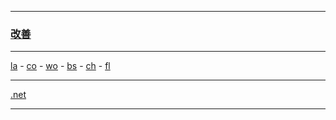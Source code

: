 
---

### [改善](https://en.wikipedia.org/wiki/Kaizen)

---

[la](https://github.com/ttltrk/ELSE/blob/master/LAN/ENG/LAN.MD) -
[co](https://github.com/ttltrk/PRG/blob/master/CODING.MD) -
[wo](https://github.com/ttltrk/ELSE/blob/master/PWR/PWR.MD) - 
[bs](https://github.com/ttltrk/BKS/blob/master/README.MD) -
[ch]() -
[fl](https://github.com/ttltrk/ELSE/blob/master/LINKS/LINKS.MD)

---

[.net](http://ttltrk.net/)

---
